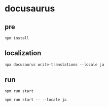 # docusaurus

## pre

```shell
npm install
```

## localization

```shell
npx docusaurus write-translations --locale ja
```

## run

```shell
npm run start
```

```shell
npm run start -- --locale ja
```